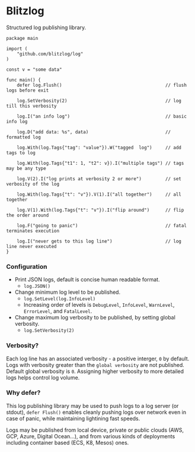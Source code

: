 # Blitzlog

Structured log publishing library.

```
package main

import (
	"github.com/blitzlog/log"
)

const v = "some data"

func main() {
    defer log.Flush()                                       // flush logs before exit

    log.SetVerbosity(2)                                     // log till this verbosity

    log.I("an info log")                                    // basic info log

    log.D("add data: %s", data)                             // formatted log

    log.With(log.Tags{"tag": "value"}).W("tagged  log")     // add tags to log

    log.With(log.Tags{"t1": 1, "t2": v}).I("multiple tags") // tags may be any type

    log.V(2).I("log prints at verbosity 2 or more")         // set verbosity of the log

    log.With(log.Tags{"t": "v"}).V(1).I("all together")     // all together

    log.V(1).With(log.Tags{"t": "v"}).I("flip around")      // flip the order around

    log.F("going to panic")                                 // fatal terminates execution

    log.I("never gets to this log line")                    // log line never executed
}
```

### Configuration

* Print JSON logs, default is concise human readable format.
	* `log.JSON()`
* Change minimum log level to be published.
	* `log.SetLevel(log.InfoLevel)`
	* Increasing order of levels is `DebugLevel`, `InfoLevel`, `WarnLevel`, `ErrorLevel`, and `FatalLevel`.
* Change maximum log verbosity to be published, by setting global verbosity.
	* `log.SetVerbosity(2)`

### Verbosity?

Each log line has an associated verbosity - a positive interger, `0` by default. Logs with verbosity greater than the `global verbosity` are not published. Default global verbosity is `0`. Assigning higher verbosity to more detailed logs helps control log volume.

### Why defer?

This log publishing library may be used to push logs to a log server (or stdout), `defer Flush()` enables cleanly pushing logs over network even in case of panic, while maintaining lightining fast speeds.

Logs may be published from local device, private or public clouds (AWS, GCP, Azure, Digital Ocean...), and from various kinds of deployments including container based (ECS, K8, Mesos) ones.
